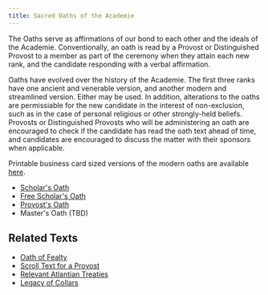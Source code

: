 ```yaml
---
title: Sacred Oaths of the Academie
---
```

The Oaths serve as affirmations of our bond to each other and the ideals of the Academie.  Conventionally, an oath is read by a Provost or Distinguished Provost to a member as part of the ceremony when they attain each new rank, and the candidate responding with a verbal affirmation.

Oaths have evolved over the history of the Academie.  The first three ranks have one ancient and venerable version, and another modern and streamlined version. Either may be used.  In addition, alterations to the oaths are permissiable for the new candidate in the interest of non-exclusion, such as in the case of personal religious or other strongly-held beliefs.  Provosts or Distinguished Provosts who will be administering an oath are encouraged to check if the candidate has read the oath text ahead of time, and candidates are encouraged to discuss the matter with their sponsors when applicable. 

Printable business card sized versions of the modern oaths are available [here](https://github.com/demoray/academie-de-espee/raw/master/oaths.pdf).

* [Scholar's Oath](scholar)
* [Free Scholar's Oath](free-scholar)
* [Provost's Oath](provost)
* Master's Oath (TBD)

## Related Texts
* [Oath of Fealty](fealty)
* [Scroll Text for a Provost](scroll-text)
* [Relevant Atlantian Treaties](treaties)
* [Legacy of Collars](collars)
